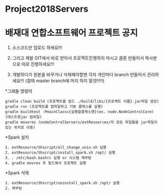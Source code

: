 # Project2018Servers

<h1>배재대 연합소프트웨어 프로젝트 공지</h1>

1. 소스코드만 업로드 하세요!!!

2. 그리고 제발 GIT에서 바로 받아서 프로젝트진행하지 마시고 클론 만들어서 복사본으로 따로 진행하세요!!!

3. 개발하다가 원본을 바꾸거나 삭제해야할땐 각자 개인마다 branch 만들어서 관리하세요!!! (절때 master branch에 머지 하지 말것!!!!!)

*그래들 명령어

    gradle clean build (프로젝트를 빌드 ./build/libs/{프로젝트 이름}.jar파일 생성)
    gradle run (프로젝트를 컴파일하고 기본 클래스를 실행)
    gradle buildtest -PmainClass={실행할클래스명}(ex. node.NodeControlCore) (테스트용jar 컴파일)
    gradle moveres (nodeControlServers/extResources/의 모든 파일들을 jar파일이 있는 위치로 이동)
   
   
*Spark 설치

    1. extResource/Shscript/all_change_unix.sh 실행
    2. extResource/Shscript/install_spark.sh /opt/ 실행
    3. . /etc/bash.bashrc 실행 or 시스템 재부팅
    4. gradle movres 후 빌드해서 프로젝트 실행
    
    
*Spark 삭제
    
    1. extResource/Shscript/uninstall_spark.sh /opt/ 실행
    2. 재부팅 
